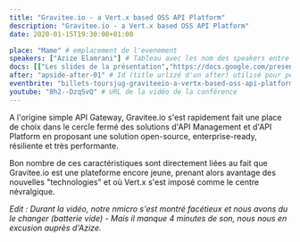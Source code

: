 ```yaml
---
title: "Gravitee.io - a Vert.x based OSS API Platform"
description: "Gravitee.io - a Vert.x based OSS API Platform"
date: 2020-01-15T19:30:00+01:00

place: "Mame" # emplacement de l'evenement
speakers: ["Azize Elamrani"] # Tableau avec les nom des speakers entre " et séparé par des ,
docs: [["Les slides de la présentation","https://docs.google.com/presentation/d/1DnU_d4Zwzz0jAwPR68PzR8E_uVY0tEUjIUgkn_j_1pQ"]] # Tableau donnant les liens vers les documents de la soirée hors affiche - exemple : [["L'inauguration","http://toursjug.cloud.xwiki.com/xwiki/bin/download/Meetings/20080409/InaugurationToursJUG.pdf"], ["Unitils et Selenium","Unitils-Selenium.pdf"]]
after: "apside-after-01" # Id (title urlizé d'un after) utilisé pour peupler la section after d'un evvent (exemple : apside-after-01)
eventbrite: "billets-toursjug-graviteeio-a-vertx-based-oss-api-platform-88534187137" # Id de l'inscription (la partie de l'URL sr trouvant après https://www.eventbrite.fr/e/ )
youtube: "8h2--DzqSvQ" # URL de la vidéo de la conférence
---
```

A l'origine simple API Gateway, Gravitee.io s'est rapidement fait une place de choix dans le cercle fermé des solutions
d'API Management et d'API Platform en proposant une solution open-source, enterprise-ready, résiliente et très performante.
<!--more-->
Bon nombre de ces caractéristiques sont directement liées au fait que Gravitee.io est une plateforme encore jeune, prenant alors
avantage des nouvelles "technologies" et où Vert.x s'est imposé comme le centre névralgique.

*Edit : Durant la vidéo, notre nmicro s'est montré facétieux et nous avons du le changer (batterie vide) - Mais il manque 4 minutes de son, nous nous en excusion auprès d'Azize.*
